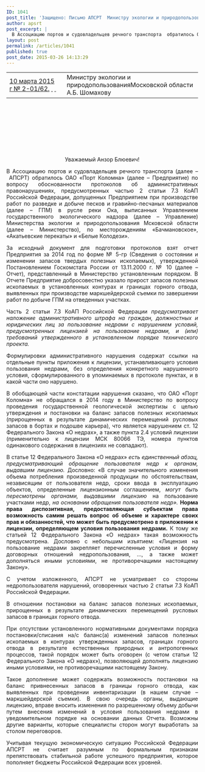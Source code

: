 ```yaml
---
ID: 1041
post_title: 'Защищено: Письмо АПСРТ  Министру экологии и природопользования Московской области А.Б. Шомахову по вопросу обоснованности протоколов об административных правонарушениях, предусмотренных частью 2 статьи 7.3 КоАП Российской Федерации, допущенных Предприятием при производстве работ по разведке и добыче песков и гравийно-песчаных материалов (далее – ГПМ) в русле реки Ока'
author: apsrt
post_excerpt: |
  В Ассоциацию портов и судовладельцев речного транспорта  обратилось ОАО «Порт Коломна»  по вопросу обоснованности протоколов об административных правонарушениях, предусмотренных частью 2 статьи 7.3 КоАП Российской Федерации, допущенных Предприятием при производстве работ по разведке и добыче песков и гравийно-песчаных материалов (далее – ГПМ) в русле реки Ока, выписанных Управлением государственного экологического надзора (далее – Управление) Министерства экологии и природопользования Мсковской области (далее – Министерство), по месторождениям «Бачмановское», «Акатьевские перекаты» и «Белые Колодези».
layout: post
permalink: /articles/1041
published: true
post_date: 2015-03-26 14:13:29
---
```

<table style="height: 173px;" width="1350">
<tbody>
<tr>
<td width="243"><span style="text-decoration: underline;">10 марта 2015 г № 2-01/62</span><span style="text-decoration: underline;">.</span>
<span style="text-decoration: underline;"> </span>
<span style="text-decoration: underline;"> </span></td>
<td width="435">Министру экологии и природопользованияМосковской области
А.Б. Шомахову
&nbsp;</td>
</tr>
</tbody>
</table>
&nbsp;
<p style="text-align: center;">Уважаемый Анзор Блюевич!</p>
<p style="text-align: justify;">В Ассоциацию портов и судовладельцев речного транспорта (далее – АПСРТ) обратилось ОАО «Порт Коломна» (далее – Предприятие) по вопросу обоснованности протоколов об административных правонарушениях, предусмотренных частью 2 статьи 7.3 КоАП Российской Федерации, допущенных Предприятием при производстве работ по разведке и добыче песков и гравийно-песчаных материалов (далее – ГПМ) в русле реки Ока, выписанных Управлением государственного экологического надзора (далее – Управление) Министерства экологии и природопользования Мсковской области (далее – Министерство), по месторождениям «Бачмановское», «Акатьевские перекаты» и «Белые Колодези».</p>
<p style="text-align: justify;">За исходный документ для подготовки протоколов взят отчет Предприятия за 2014 год по форме № 5-гр (Сведения о состоянии и изменении запасов твердых полезных ископаемых), утвержденной Постановлением Госкомстата России
от 13.11.2000 г. № 10 (далее – Отчет), представленный в Министерство установленным порядком. В Отчете Предприятие добросовестно указало прирост запасов полезных ископаемых в установленных контурах и границах горного отвода, выявленных при производстве маркшейдерской съемки по завершении работ по добыче ГПМ на отведенных участках.</p>
<p style="text-align: justify;">Часть 2 статьи 7.3 КоАП Российской Федерации <em>предусматривает наложение административного штрафа на граждан, должностных и юридических лиц за пользование недрами с нарушением условий, предусмотренных лицензией на пользование недрами, и (или) требований утвержденного в установленном порядке технического проекта. </em></p>
<p style="text-align: justify;">Формулировки административного нарушения содержат ссылки на отдельные пункты приложения к лицензии, устанавливающего условия пользования недрами, без определения конкретного нарушенного условия, сформулированного в упоминаемых в протоколе пунктах, и в какой части оно нарушено.</p>
<p style="text-align: justify;">В обобщающей части констатации нарушения сказано, что ОАО «Порт Коломна» не обращался в 2014 году в Министерство по вопросу проведения государственной геологической экспертизы с целью утверждения и постановки на баланс запасов полезных ископаемых (прирощенных в результате динамических перемещений русловых запасов в бортах и подошве карьера), что является нарушением ст. 12 Федерального Закона «О недрах», а также пункта 2.4 условий лицензии (применительно к лицензии МСК 80066 ТЭ, номера пунктов одинакового содержания в лицензиях не совпадают).</p>
<p style="text-align: justify;">В статье 12 Федерального Закона «О недрах» <em>есть единственный абзац, предусматривающий обращение пользователя недр к органам, выдавшим лицензию.</em> Дословно: «В случае значительного изменения объема потребления произведенной продукции по обстоятельствам, независящим от пользователя недр, сроки ввода в эксплуатацию объектов, определенные лицензионным соглашением, <em>могут быть пересмотрены органами, выдавшими лицензию</em> на пользование участками недр, <em>на основании обращения пользователя недр».</em> <strong>Норма права диспозитивная, предоставляющая субъектам права возможность самим решать вопрос об объеме и характере своих прав и обязанностей, что может быть предусмотрено в приложении к лицензии, определяющем условия пользования недрами.</strong> К тому же статьей 12 Федерального Закона «О недрах» такая возможность предусмотрена. Дословно с небольшим изъятием: «Лицензия на пользование недрами закрепляет перечисленные условия и форму договорных отношений недропользования, …, а также может дополняться иными условиями, не противоречащими настоящему Закону».</p>
<p style="text-align: justify;">С учетом изложенного, АПСРТ не усматривает со стороны недропользователя нарушений, оговоренных частью 2 статьи 7.3 КоАП Российской Федерации.</p>
<p style="text-align: justify;">В отношении постановки на баланс запасов полезных ископаемых, прирощенных в результате динамических перемещений русловых запасов в границах горного отвода.</p>
<p style="text-align: justify;">При отсутствии установленного нормативными документами порядка постановки/списания на/с баланс(а) изменений запасов полезных ископаемых в контурах утвержденных запасов, границах горного отвода в результате естественных природных и антропогенных процессов, такой порядок может быть оговорен (с четом статьи 12 Федерального Закона «О недрах»), позволяющей дополнять лицензию иными условиями, не противоречащими настоящему Закону.</p>
<p style="text-align: justify;">Такое дополнение может содержать возможность постановки на баланс привнесенных запасов в границы горного отвода, как выявленных при проведении инвентаризации (в нашем случае – маркшейдерской съемки). В свою очередь органы, выдающие лицензию, вправе вносить изменения по разрешенному объему добычи путем внесения изменений в условия пользования недрами в уведомительном порядке на основании данных Отчета. Возможны другие варианты, которые специалисты сторон могут выработать за столом переговоров.</p>
<p style="text-align: justify;">Учитывая текущую экономическую ситуацию Российской Федерации АПСРТ не считает разумным по формальным признакам препятствовать стабильной работе успешного предприятия, которое пополняет бюджеты Российской Федерации всех уровней.</p>
